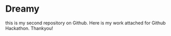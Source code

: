 # Dreamy
this is my second repository  on Github.
Here is my work attached for Github Hackathon.
Thankyou!

